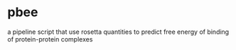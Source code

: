 # pbee
a pipeline script that use rosetta quantities to predict free energy of binding of protein-protein complexes
